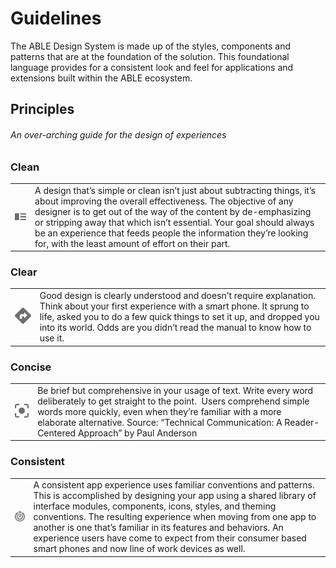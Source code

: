 # Guidelines
The ABLE Design System is made up of the styles, components and patterns that are at the foundation of the solution. This foundational language provides for a consistent look and feel for applications and extensions built within the ABLE ecosystem.

## Principles
###### An over-arching guide for the design of experiences


### Clean
<table border="0"><tr><td><img src="/assets/images/icn-clean.png" width="120px"></td><td>
A design that’s simple or clean isn’t just about subtracting things, it’s about improving the overall effectiveness. The objective of any designer is to get out of the way of the content by de-emphasizing or stripping away that which isn’t essential. Your goal should always be an experience that feeds people the information they’re looking for, with the least amount of effort on their part.
</td></tr></table>

### Clear
<table border="0"><tr><td><img src="/assets/images/icn-clear.png" width="120px"></td><td>
Good design is clearly understood and doesn’t require explanation. Think about your first experience with a smart phone. It sprung to life, asked you to do a few quick things to set it up, and dropped you into its world. Odds are you didn’t read the manual to know how to use it.
</td></tr></table>

### Concise
<table border="0"><tr><td><img src="/assets/images/icn-concise.png" width="120px"></td><td>
Be brief but comprehensive in your usage of text. Write every word deliberately to get straight to the point.  Users comprehend simple words more quickly, even when they’re familiar with a more elaborate alternative. Source: “Technical Communication: A Reader-Centered Approach” by Paul Anderson
</td></tr></table>

### Consistent
<table border="0"><tr><td><img src="/assets/images/icn-consistent.png" width="120px"></td><td>
A consistent app experience uses familiar conventions and patterns. This is accomplished by designing your app using a shared library of interface modules, components, icons, styles, and theming conventions. The resulting experience when moving from one app to another is one that’s familiar in its features and behaviors. An experience users have come to expect from their consumer based smart phones and now line of work devices as well.
</td></tr></table>
